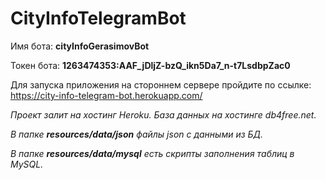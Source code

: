 # CityInfoTelegramBot

Имя бота: **cityInfoGerasimovBot**

Токен бота: **1263474353:AAF_jDljZ-bzQ_ikn5Da7_n-t7LsdbpZac0**

Для запуска приложения на стороннем сервере пройдите по ссылке:
https://city-info-telegram-bot.herokuapp.com/

*Проект залит на хостинг Heroku. База данных на хостинге db4free.net.*


*В папке **resources/data/json** файлы json с данными из БД.*

*В папке **resources/data/mysql** есть скрипты заполнения таблиц в MySQL.*
